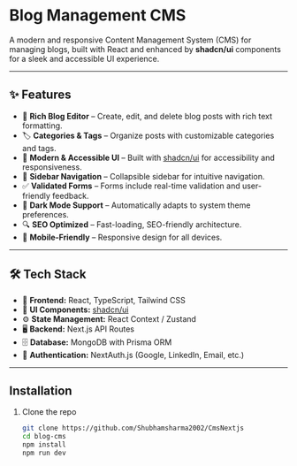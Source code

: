 # Blog Management CMS


A modern and responsive Content Management System (CMS) for managing blogs, built with React and enhanced by **shadcn/ui** components for a sleek and accessible UI experience.


---


## ✨ Features


- 📝 **Rich Blog Editor** – Create, edit, and delete blog posts with rich text formatting.
- 🏷️ **Categories & Tags** – Organize posts with customizable categories and tags.
- 🧩 **Modern & Accessible UI** – Built with [shadcn/ui](https://ui.shadcn.com/) for accessibility and responsiveness.
- 📁 **Sidebar Navigation** – Collapsible sidebar for intuitive navigation.
- ✅ **Validated Forms** – Forms include real-time validation and user-friendly feedback.
- 🌙 **Dark Mode Support** – Automatically adapts to system theme preferences.
- 🔍 **SEO Optimized** – Fast-loading, SEO-friendly architecture.
- 📱 **Mobile-Friendly** – Responsive design for all devices.

---


## 🛠️ Tech Stack

- 🧩 **Frontend:** React, TypeScript, Tailwind CSS  
- 🧱 **UI Components:** [shadcn/ui](https://ui.shadcn.com)  
- ⚙️ **State Management:** React Context / Zustand  
- 🖥️ **Backend:** Next.js API Routes  
- 🗄️ **Database:** MongoDB with Prisma ORM  
- 🔐 **Authentication:** NextAuth.js (Google, LinkedIn, Email, etc.)

---



## Installation


1. Clone the repo  
   ```bash
   git clone https://github.com/Shubhamsharma2002/CmsNextjs
   cd blog-cms
   npm install
   npm run dev
   
   ```

   